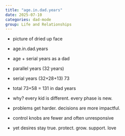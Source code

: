 ```yaml
---
title: "age.in.dad.years"
date: 2025-07-10
categories: dad-mode
group: Life and Relationships
---
```


- picture of dried up face

- age.in.dad.years
- age + serial years as a dad
- parallel years (32 years)
- serial years (32+28+13) 73
- total 73+58 = 131 in dad years

- why?  every kid is different.  every phase is new.
- problems get harder.  decisions are more impactful.
- control knobs are fewer and often unresponsive
- yet desires stay true.  protect.  grow.  support. love

